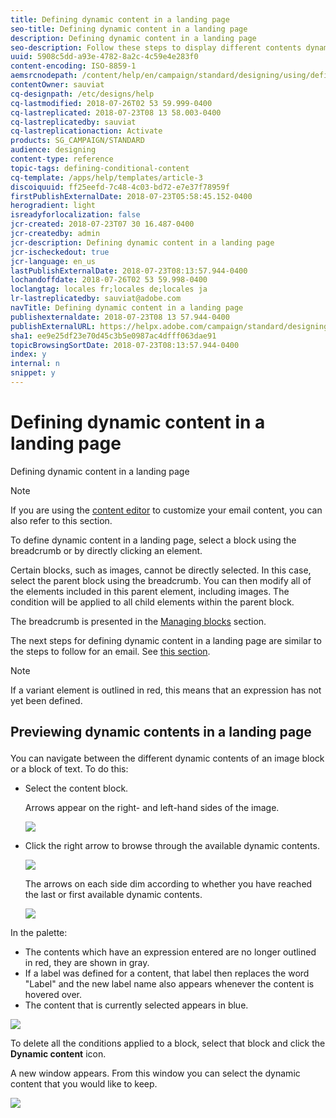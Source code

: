 ```yaml
---
title: Defining dynamic content in a landing page
seo-title: Defining dynamic content in a landing page
description: Defining dynamic content in a landing page
seo-description: Follow these steps to display different contents dynamically in a landing page according to the conditions defined through the Adobe Campaign expression editor.
uuid: 5908c5dd-a93e-4782-8a2c-4c59e4e283f0
content-encoding: ISO-8859-1
aemsrcnodepath: /content/help/en/campaign/standard/designing/using/defining-dynamic-content-in-a-landing-page
contentOwner: sauviat
cq-designpath: /etc/designs/help
cq-lastmodified: 2018-07-26T02 53 59.999-0400
cq-lastreplicated: 2018-07-23T08 13 58.003-0400
cq-lastreplicatedby: sauviat
cq-lastreplicationaction: Activate
products: SG_CAMPAIGN/STANDARD
audience: designing
content-type: reference
topic-tags: defining-conditional-content
cq-template: /apps/help/templates/article-3
discoiquuid: ff25eefd-7c48-4c03-bd72-e7e37f78959f
firstPublishExternalDate: 2018-07-23T05:58:45.152-0400
herogradient: light
isreadyforlocalization: false
jcr-created: 2018-07-23T07 30 16.487-0400
jcr-createdby: admin
jcr-description: Defining dynamic content in a landing page
jcr-ischeckedout: true
jcr-language: en_us
lastPublishExternalDate: 2018-07-23T08:13:57.944-0400
lochandoffdate: 2018-07-26T02 53 59.998-0400
loclangtag: locales fr;locales de;locales ja
lr-lastreplicatedby: sauviat@adobe.com
navTitle: Defining dynamic content in a landing page
publishexternaldate: 2018-07-23T08 13 57.944-0400
publishExternalURL: https://helpx.adobe.com/campaign/standard/designing/using/defining-dynamic-content-in-a-landing-page.html
sha1: ee9e25df23e70d45c3b5e0987ac4dfff063dae91
topicBrowsingSortDate: 2018-07-23T08:13:57.944-0400
index: y
internal: n
snippet: y
---
```


# Defining dynamic content in a landing page

Defining dynamic content in a landing page

>[!NOTE]
>
>If you are using the [content editor](../../designing/using/about-email-content-design.md#using-the-email-content-editor) to customize your email content, you can also refer to this section.

To define dynamic content in a landing page, select a block using the breadcrumb or by directly clicking an element.

Certain blocks, such as images, cannot be directly selected. In this case, select the parent block using the breadcrumb. You can then modify all of the elements included in this parent element, including images. The condition will be applied to all child elements within the parent block.

The breadcrumb is presented in the [Managing blocks](../../designing/using/managing-landing-page-structure-and-style.md) section.

The next steps for defining dynamic content in a landing page are similar to the steps to follow for an email. See [this section](../../designing/using/defining-dynamic-content-in-an-email.md).

>[!NOTE]
>
>If a variant element is outlined in red, this means that an expression has not yet been defined.

## <p>Previewing dynamic contents in a landing page</p>

You can navigate between the different dynamic contents of an image block or a block of text. To do this:

* Select the content block.

  Arrows appear on the right- and left-hand sides of the image.

  ![](assets/delivery_content_35.png)

* Click the right arrow to browse through the available dynamic contents.

  ![](assets/delivery_content_36.png)

  The arrows on each side dim according to whether you have reached the last or first available dynamic contents.

  ![](assets/delivery_content_37.png)

In the palette:

* The contents which have an expression entered are no longer outlined in red, they are shown in gray.
* If a label was defined for a content, that label then replaces the word "Label" and the new label name also appears whenever the content is hovered over.
* The content that is currently selected appears in blue.

![](assets/delivery_content_31.png)

To delete all the conditions applied to a block, select that block and click the **Dynamic content** icon.

A new window appears. From this window you can select the dynamic content that you would like to keep.

![](assets/delivery_content_38.png)

